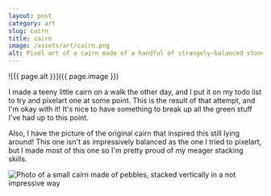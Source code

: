 ```yaml
---
layout: post
category: art
slug: cairn
title: cairn
image: /assets/art/cairn.png
alt: Pixel art of a cairn made of a handful of strangely-balanced stones. 
---
```


![{{ page.alt }}]({{ page.image }})

I made a teeny little cairn on a walk the other day, and I put it on my todo
list to try and pixelart one at some point. This is the result of that attempt,
and I'm okay with it! It's nice to have something to break up all the green
stuff I've had up to this point.

Also, I have the picture of the original cairn that inspired this still lying
around! This one isn't as impressively balanced as the one I tried to pixelart,
but I made most of this one so I'm pretty proud of my meager stacking skills.

![Photo of a small cairn made of pebbles, stacked vertically in a not impressive way](/assets/image/cairn-trail-pic.jpg)
